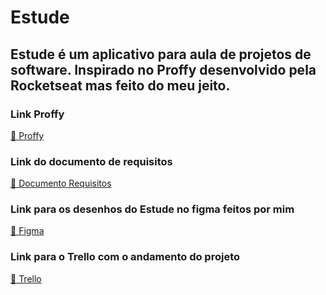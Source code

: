 # Estude 
## Estude é um aplicativo para aula de projetos de software. Inspirado no Proffy desenvolvido pela Rocketseat mas feito do meu jeito.

### Link Proffy 
<a href="https://github.com/rocketseat-education/nlw-02-omnistack">🔗 Proffy</a>

### Link do documento de requisitos 
<a href="https://docs.google.com/document/d/1xpl-3hg8IIzii8xnGmSBEBI4ilQEErIwBPZT-6XEmS8/edit?usp=sharing">🔗 Documento Requisitos</a>

### Link para os desenhos do Estude no figma feitos por mim
<a href="https://www.figma.com/file/hqj3oof5LUK6jgzSYpuIgZ/Estude?node-id=105%3A20">🔗 Figma</a>

### Link para o Trello com o andamento do projeto
<a href="https://trello.com/b/6njNnOLx/estude">🔗 Trello</a>
